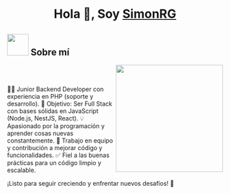 <h1 align="center">Hola 👋, Soy <a href="https://100rabhcsmc.github.io/Me.io/" target="blank">
SimonRG</a></h1>

## <picture><img src = "https://github.com/7oSkaaa/7oSkaaa/blob/main/Images/about_me.gif?raw=true" width = 50px></picture> Sobre mí

<picture> <img align="right" src="https://github.com/7oSkaaa/7oSkaaa/blob/main/Images/Right_Side.gif?raw=true" width = 250px></picture>

<br><br>

👨‍💻 Junior Backend Developer con experiencia en PHP (soporte y desarrollo).
🌟 Objetivo: Ser Full Stack con bases sólidas en JavaScript (Node.js, NestJS, React).
💡 Apasionado por la programación y aprender cosas nuevas constantemente.
🤝 Trabajo en equipo y contribución a mejorar código y funcionalidades.
✅ Fiel a las buenas prácticas para un código limpio y escalable.

¡Listo para seguir creciendo y enfrentar nuevos desafíos! 💪
